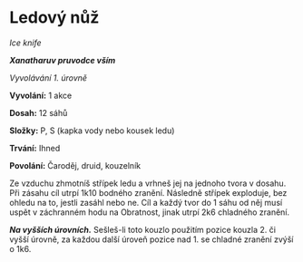 # Ledový nůž

*Ice knife*

***Xanatharuv pruvodce vším***

*Vyvolávání 1. úrovně*

**Vyvolání:** 1 akce

**Dosah:** 12 sáhů

**Složky:** P, S (kapka vody nebo kousek ledu)

**Trvání:** Ihned

**Povolání:** Čaroděj, druid, kouzelník

Ze vzduchu zhmotníš střípek ledu a vrhneš jej na jednoho tvora v dosahu. Při zásahu cíl utrpí 1k10 bodného zranění. Následně střípek exploduje, bez ohledu na to, jestli zasáhl nebo ne. Cíl a každý tvor do 1 sáhu od něj musí uspět v záchranném hodu na Obratnost, jinak utrpí 2k6 chladného zranění.

***Na vyšších úrovních.*** Sešleš-li toto kouzlo použitím pozice kouzla 2. či vyšší úrovně, za každou další úroveň pozice nad 1. se chladné zranění zvýší o 1k6.